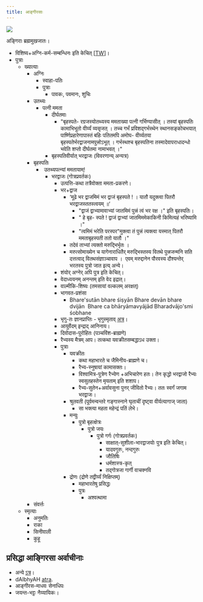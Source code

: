 ```yaml
---
title: आङ्गीरसाः
---
```



[![](http://i.imgur.com/SLlTLpo.png)](http://i.imgur.com/SLlTLpo.png)



अङ्गिराः ब्रह्ममुखजातः।

- विशिष्य+अग्नि-कर्म-सम्बन्धिनः इति केचित् \[[TW](https://twitter.com/blog_supplement/status/893639042595794944)\]।
- पुत्राः
    - ख्यात्याः
        - अग्निः
            - स्वाहा-पतिः
            - पुत्राः
                - पावकः, पवमानः, शुचिः
        - उतथ्यः
            - पत्नी ममता
                - दीर्घतमाः
                    - "बृहस्पते\- रग्रजस्योतथ्यस्य ममताख्या पत्नी गर्भिण्यासीत् । तस्यां बृहस्पतिः कामाभिभूतो वीर्य्यं व्यसृजत् । तच्च गर्भं प्रविशद्गर्भस्थेन स्थानसङ्कोचभयात् पार्ष्णिप्रहारेणापास्तं बहिः पतितमपि अमोघ\- वीर्य्यतया बृहस्पतेर्भरद्वाजनामपुत्त्रोऽभूत् । गर्भस्थश्च बृहस्पतिना तस्मादेवापराधादन्धो भवेति शप्तो दीर्घतमा नामाभवत् ।"
                - बृहस्पतिवीर्यात् भरद्वाजः (विवरणान्य् अन्यत्र)
        - बृहस्पतिः
            -  उतथ्यपत्न्यां ममतायाम्!
                - भरद्वाजः (गोत्रप्रवर्तकः)
                    - उत्पत्ति-कथा तत्रैवोक्ता ममता-प्रकरणे।
                    - भर+द्वाज
                        - ‘मूढे भर द्वाजमिमं भर द्वाजं बृहस्पते ! । यातौ यदुक्त्वा पितरौ भरद्वाजस्ततस्त्वयम् ॥’ 
                            - "द्वाजं द्वाभ्यामावाभ्यां जातमिमं पुत्त्रं त्वं भर रक्ष ।" इति बृहस्पतिः।
                            - " हे बृह\- स्पते ! द्वाजं द्वाभ्यां जातमिममेकाकिनी किमित्यहं भरिष्यामि ।"
                            - "त्वमिमं भरेति परस्पर"मुक्त्वा तं पुत्त्रं त्यक्त्वा यस्मात् पितरौ ममताबृहस्पती ततो यातौ ।" 
                        - तदेवं ताभ्यां त्यक्तो मरुद्भिर्भृतः ।
                        - मरुत्सोमाख्येन च यागेनाराधितैर् मरुद्भिस्तस्य वितथे पुत्त्रजन्मनि सति दत्तत्वाद् वितथसंज्ञाञ्चावाप ।  एवम् मरुद्दानेन पौरवस्य दौश्यन्तेर् भरतस्य पुत्रो जात इत्य् अन्ये।
                    - शंयोर् अग्नेर् अपि पुत्र इति केचित्।
                    - वेदाध्ययनम् अनन्तम् इति वेद इद्रात्।
                    - वाल्मीकि-शिष्यः (तमसायां वल्कलम् अरक्षत्)
                    - भागवत-प्रशंसा
                        - Bhare'sutān bhare śiṣyān Bhare devān bhare dvijān  Bhare ca bhāryāmavyājād Bharadvājo'smi śobhane
                    - भृगु\-तः ज्ञानप्राप्तिः \- भृगुस्मृताव् [अत्र](https://archive.org/details/bhRgu-smRti-print)।
                    - आयुर्वेदम् इन्द्राद् आनिनाय।
                    - दिवोदास-पुरोहितः (पञ्चविंश-ब्राह्मणे)
                    - रैभ्यस्य मैत्रम् आप। तत्कथा यवक्रीतसम्बद्धाऽध उक्ता।
                    - पुत्राः
                        - यवक्रीतः
                            - कथा महाभारते च जैमिनीय-ब्राह्मणे च।
                            - रैभ्य-स्नुषायां कामासक्तः।
                            - विश्वामित्र-पुत्रेण रैभ्येण +अभिचारेण हतः। तेन कृद्धो भरद्वाजो रैभ्यः स्वसुतहस्तेन मृयताम् इति शशाप। 
                            - रैभ्य-सुतेन+अर्वावसुना पुनर् जीवितो रैभ्यः। ततः स्वर्गं जगाम भरद्वाजः।
                        - श्रुतवती (पूर्वमन्वन्तरे गङ्गास्नाने घृताचीं दृष्ट्वा वीर्यत्यागाज् जाता)
                            - सा भक्त्या महता महेन्द्रं पतिं लेभे।
                        - मन्युः
                            - पुत्रो बृहत्क्षेत्रः
                                - पुत्रो जयः
                                    - पुत्रो गर्गः (गोत्रप्रवर्तकः)
                                        - साक्षात्-सुशीला-भारद्वाजयोः पुत्र इति केचित्।
                                        - यादवगुरुः, नन्दगुरुः
                                        - जौतिषिः
                                        - धर्मशास्त्र-कृत्
                                        - तद्गोत्रजा गार्गी वाचक्नवि
                        - द्रोणः (द्रोणे तद्वीर्य्यं निक्षिप्तम्)
                            - महाभारतेषु प्रसिद्धः
                            - पुत्रः
                                - अश्वत्थामा
        - संवर्त्तः
    - स्मृत्याः
        - अनुमतिः
        - राका
        - सिनीवाली
        - कुहू



## प्रसिद्धा आङ्गिरसा अर्वाचीनाः

- अन्ये [ऽत्र](https://sites.google.com/site/hinduvichaarah/system/errors/NodeNotFound?suri=wuid://defaultdomain/hinduvichaarah/gx:247136be5d4d5f38)।
- dAlbhyAH [atra](http://www.oocities.org/somasushma/dalbhya.html).
- आङ्गीरस-माधवः सेनाधिपः
- जयन्त-भट्टः नैय्यायिकः।